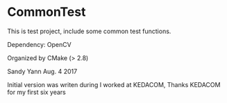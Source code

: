 # CommonTest
This is test project, include some common test functions.

Dependency: OpenCV

Organized by CMake (> 2.8)

Sandy Yann
Aug. 4 2017

Initial version was writen during I worked at KEDACOM, Thanks KEDACOM for my first six years 
